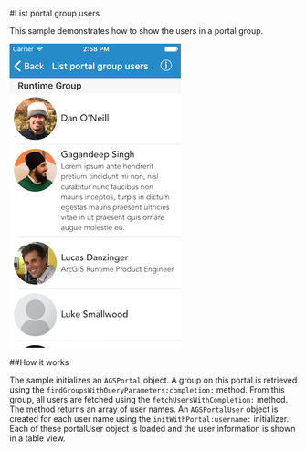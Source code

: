 #List portal group users

This sample demonstrates how to show the users in a portal group.

![](image1.png)

##How it works

The sample initializes an `AGSPortal` object. A group on this portal is retrieved using the `findGroupsWithQueryParameters:completion:` method. From this group, all users are fetched using the `fetchUsersWithCompletion:` method. The method returns an array of user names. An `AGSPortalUser` object is created for each user name using the `initWithPortal:username:` initializer. Each of these portalUser object is loaded and the user information is shown in a table view.




